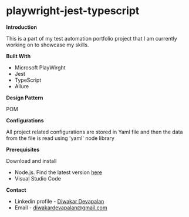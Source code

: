 # playwright-jest-typescript
**Introduction**

This is a part of my test automation portfolio project that I am currently working on to showcase my skills.

**Built With**

- Microsoft PlayWirght
- Jest
- TypeScript
- Allure

**Design Pattern**

POM

**Configurations**

All project related configurations are stored in Yaml file and then the data from the file is read using 'yaml' node library

**Prerequisites**

Download and install 
 - Node.js. Find the latest version [here](https://nodejs.org/en/download/)
 - Visual Studio Code

**Contact**

  - Linkedin profile - [Diwakar Devapalan](https://www.linkedin.com/in/diwakar-devapalan-4b741915/)
  - Email - diwakardevapalan@gmail.com



